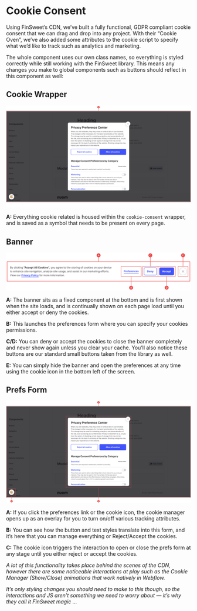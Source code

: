 # Cookie Consent

Using FinSweet’s CDN, we’ve built a fully functional, GDPR compliant cookie consent that we can drag and drop into any project. With their “Cookie Oven”, we’ve also added some attributes to the cookie script to specify what we’d like to track such as analytics and marketing.

The whole component uses our own class names, so everything is styled correctly while still working with the FinSweet library. This means any changes you make to global components such as buttons should reflect in this component as well:

## Cookie Wrapper

![cookie-1.png](anatomy/18-cookie-consent/cookie-1.png)

**A:** Everything cookie related is housed within the `cookie-consent` wrapper, and is saved as a symbol that needs to be present on every page.

## Banner

![cookie-2.png](anatomy/18-cookie-consent/cookie-2.png)

**A:** The banner sits as a fixed component at the bottom and is first shown when the site loads, and is continually shown on each page load until you either accept or deny the cookies.

**B:** This launches the preferences form where you can specify your cookies permissions.

**C/D:** You can deny or accept the cookies to close the banner completely and never show again unless you clear your cache. You’ll also notice these buttons are our standard small buttons taken from the library as well.

**E:** You can simply hide the banner and open the preferences at any time using the cookie icon in the bottom left of the screen.

## Prefs Form

![cookie-3.png](anatomy/18-cookie-consent/cookie-3.png)

**A:** If you click the preferences link or the cookie icon, the cookie manager opens up as an overlay for you to turn on/off various tracking attributes.

**B:** You can see how the button and text styles translate into this form, and it’s here that you can manage everything or Reject/Accept the cookies.

**C:** The cookie icon triggers the interaction to open or close the prefs form at any stage until you either reject or accept the cookies.

_A lot of this functionality takes place behind the scenes of the CDN, however there are some noticeable interactions at play such as the Cookie Manager (Show/Close) animations that work natively in Webflow._

_It’s only styling changes you should need to make to this though, so the interactions and JS aren’t something we need to worry about — it’s why they call it FinSweet magic …_
